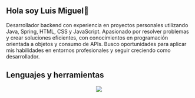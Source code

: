 ## Hola soy Luis Miguel👋
Desarrollador backend con experiencia en proyectos personales utilizando Java, Spring, HTML, CSS y JavaScript. Apasionado por resolver problemas y crear soluciones eficientes, con conocimientos en programación orientada a objetos y consumo de APIs. Busco oportunidades para aplicar mis habilidades en entornos profesionales y seguir creciendo como desarrollador.
<!--
**luismy852/luismy852** is a ✨ _special_ ✨ repository because its `README.md` (this file) appears on your GitHub profile.

Here are some ideas to get you started:

- 🔭 I’m currently working on ...
- 🌱 I’m currently learning ...
- 👯 I’m looking to collaborate on ...
- 🤔 I’m looking for help with ...
- 💬 Ask me about ...
- 📫 How to reach me: ...
- 😄 Pronouns: ...
- ⚡ Fun fact: ...
-->

## Lenguajes y herramientas
  <p align="center">
  <a href="https://skillicons.dev">
    <img src="https://skillicons.dev/icons?i=java,spring,js,html,css,git,github" />
  </a>
</p>
